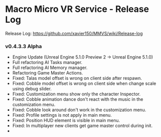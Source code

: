 # Macro Micro VR Service - Release Log
Release Log: https://github.com/xavier150/MMVS/wiki/Release-log

###  v0.4.3.3 Alpha

- Engine Update (Unreal Engine 5.1.0 Preview 2 -> Unreal Engine 5.1.0)
- Full refactoring AI Tasks manager.
- Full refactoring AI Memory manager.
- Refactoring Game Master Actions.
- Fixed: Talas model offset is wrong on client side after respawn.
- Fixed: Cobble model offset is wrong on client side when change scale using debug slider.
- Fixed: Customization menu show only the character Inspector.
- Fixed: Cobble animation dance don't react with the music in the customization menu.
- Fixed: Cobble look around don't work in  the customization menu.
- Fixed: Profile settings is not apply in main menu.
- Fixed: Position HUD element is visible in main menu.
- Fixed: In multiplayer new clients get game master control during init.
- 

